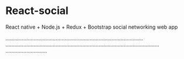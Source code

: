 # React-social
React native + Node.js + Redux + Bootstrap social networking web app

.............................................................................................
........................................................................................................
............................